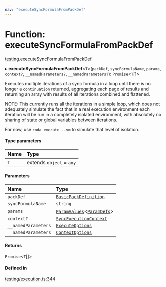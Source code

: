 ```yaml
---
nav: "executeSyncFormulaFromPackDef"
---
```

# Function: executeSyncFormulaFromPackDef

[testing](../modules/testing.md).executeSyncFormulaFromPackDef

▸ **executeSyncFormulaFromPackDef**<`T`\>(`packDef`, `syncFormulaName`, `params`, `context?`, `__namedParameters?`, `__namedParameters?`): `Promise`<`T`[]\>

Executes multiple iterations of a sync formula in a loop until there is no longer
a `continuation` returned, aggregating each page of results and returning an array
with results of all iterations combined and flattened.

NOTE: This currently runs all the iterations in a simple loop, which does not
adequately simulate the fact that in a real execution environment each iteration
will be run in a completely isolated environment, with absolutely no sharing
of state or global variables between iterations.

For now, use `coda execute --vm` to simulate that level of isolation.

#### Type parameters

| Name | Type |
| :------ | :------ |
| `T` | extends `object` = `any` |

#### Parameters

| Name | Type |
| :------ | :------ |
| `packDef` | [`BasicPackDefinition`](../types/core.BasicPackDefinition.md) |
| `syncFormulaName` | `string` |
| `params` | [`ParamValues`](../types/core.ParamValues.md)<[`ParamDefs`](../types/core.ParamDefs.md)\> |
| `context?` | [`SyncExecutionContext`](../interfaces/core.SyncExecutionContext.md) |
| `__namedParameters` | [`ExecuteOptions`](../interfaces/testing.ExecuteOptions.md) |
| `__namedParameters` | [`ContextOptions`](../interfaces/testing.ContextOptions.md) |

#### Returns

`Promise`<`T`[]\>

#### Defined in

[testing/execution.ts:344](https://github.com/coda/packs-sdk/blob/main/testing/execution.ts#L344)
